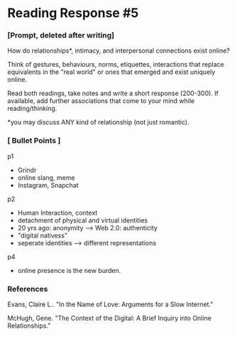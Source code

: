 # Reading Response #5

### [Prompt, deleted after writing]
How do relationships*, intimacy, and interpersonal connections exist online?

Think of gestures, behaviours, norms, etiquettes, interactions that replace equivalents in the "real world" or ones that emerged and exist uniquely online.

Read both readings, take notes and write a short response (200-300). If available, add further associations that come to your mind while reading/thinking.

*you may discuss ANY kind of relationship (not just romantic).

### [ Bullet Points ]
p1

- Grindr
- online slang, meme
- Instagram, Snapchat

p2
- Human Interaction, context
- detachment of physical and virtual identities
- 20 yrs ago: anonymity --> Web 2.0: authenticity
- "digital nativess"
- seperate identities --> different representations

p4
- online presence is the new burden.





### References

Evans, Claire L.. "In the Name of Love: Arguments for a Slow Internet."

McHugh, Gene. "The Context of the Digital: A Brief Inquiry into Online Relationships."
